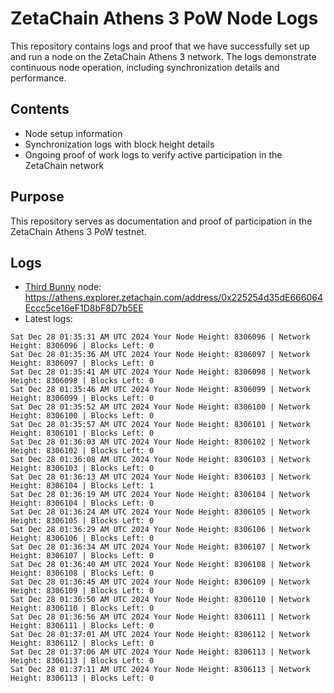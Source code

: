 # ZetaChain Athens 3 PoW Node Logs
This repository contains logs and proof that we have successfully set up and run a node on the ZetaChain Athens 3 network. The logs demonstrate continuous node operation, including synchronization details and performance.

## Contents
- Node setup information
- Synchronization logs with block height details
- Ongoing proof of work logs to verify active participation in the ZetaChain network

## Purpose
This repository serves as documentation and proof of participation in the ZetaChain Athens 3 PoW testnet.

## Logs

- [Third Bunny](https://thirdbunny.xyz/) node: https://athens.explorer.zetachain.com/address/0x225254d35dE666064Eccc5ce16eF1D8bF8D7b5EE
- Latest logs:
```
Sat Dec 28 01:35:31 AM UTC 2024 Your Node Height: 8306096 | Network Height: 8306096 | Blocks Left: 0
Sat Dec 28 01:35:36 AM UTC 2024 Your Node Height: 8306097 | Network Height: 8306097 | Blocks Left: 0
Sat Dec 28 01:35:41 AM UTC 2024 Your Node Height: 8306098 | Network Height: 8306098 | Blocks Left: 0
Sat Dec 28 01:35:46 AM UTC 2024 Your Node Height: 8306099 | Network Height: 8306099 | Blocks Left: 0
Sat Dec 28 01:35:52 AM UTC 2024 Your Node Height: 8306100 | Network Height: 8306100 | Blocks Left: 0
Sat Dec 28 01:35:57 AM UTC 2024 Your Node Height: 8306101 | Network Height: 8306101 | Blocks Left: 0
Sat Dec 28 01:36:03 AM UTC 2024 Your Node Height: 8306102 | Network Height: 8306102 | Blocks Left: 0
Sat Dec 28 01:36:08 AM UTC 2024 Your Node Height: 8306103 | Network Height: 8306103 | Blocks Left: 0
Sat Dec 28 01:36:13 AM UTC 2024 Your Node Height: 8306103 | Network Height: 8306104 | Blocks Left: 1
Sat Dec 28 01:36:19 AM UTC 2024 Your Node Height: 8306104 | Network Height: 8306104 | Blocks Left: 0
Sat Dec 28 01:36:24 AM UTC 2024 Your Node Height: 8306105 | Network Height: 8306105 | Blocks Left: 0
Sat Dec 28 01:36:29 AM UTC 2024 Your Node Height: 8306106 | Network Height: 8306106 | Blocks Left: 0
Sat Dec 28 01:36:34 AM UTC 2024 Your Node Height: 8306107 | Network Height: 8306107 | Blocks Left: 0
Sat Dec 28 01:36:40 AM UTC 2024 Your Node Height: 8306108 | Network Height: 8306108 | Blocks Left: 0
Sat Dec 28 01:36:45 AM UTC 2024 Your Node Height: 8306109 | Network Height: 8306109 | Blocks Left: 0
Sat Dec 28 01:36:50 AM UTC 2024 Your Node Height: 8306110 | Network Height: 8306110 | Blocks Left: 0
Sat Dec 28 01:36:56 AM UTC 2024 Your Node Height: 8306111 | Network Height: 8306111 | Blocks Left: 0
Sat Dec 28 01:37:01 AM UTC 2024 Your Node Height: 8306112 | Network Height: 8306112 | Blocks Left: 0
Sat Dec 28 01:37:06 AM UTC 2024 Your Node Height: 8306113 | Network Height: 8306113 | Blocks Left: 0
Sat Dec 28 01:37:11 AM UTC 2024 Your Node Height: 8306113 | Network Height: 8306113 | Blocks Left: 0
```

